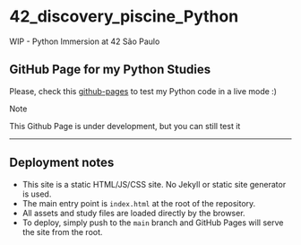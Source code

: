 # 42_discovery_piscine_Python
WIP - Python Immersion at 42 São Paulo

## GitHub Page for my Python Studies
Please, check this [github-pages](https://biralavor.github.io/42_discovery_piscine_Python/) to test my Python code in a live mode :)

> [!NOTE]
> This Github Page is under development, but you can still test it

---

## Deployment notes
- This site is a static HTML/JS/CSS site. No Jekyll or static site generator is used.
- The main entry point is `index.html` at the root of the repository.
- All assets and study files are loaded directly by the browser.
- To deploy, simply push to the `main` branch and GitHub Pages will serve the site from the root.

